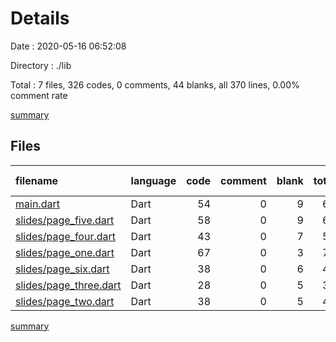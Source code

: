 # Details

Date : 2020-05-16 06:52:08

Directory : ./lib

Total : 7 files,  326 codes, 0 comments, 44 blanks, all 370 lines, 0.00% comment rate

[summary](results.md)

## Files
| filename | language | code | comment | blank | total | comment rate |
| :--- | :--- | ---: | ---: | ---: | ---: | ---: |
| [main.dart](../lib/main.dart) | Dart | 54 | 0 | 9 | 63 | 0.00% |
| [slides/page_five.dart](../lib/slides/page_five.dart) | Dart | 58 | 0 | 9 | 67 | 0.00% |
| [slides/page_four.dart](../lib/slides/page_four.dart) | Dart | 43 | 0 | 7 | 50 | 0.00% |
| [slides/page_one.dart](../lib/slides/page_one.dart) | Dart | 67 | 0 | 3 | 70 | 0.00% |
| [slides/page_six.dart](../lib/slides/page_six.dart) | Dart | 38 | 0 | 6 | 44 | 0.00% |
| [slides/page_three.dart](../lib/slides/page_three.dart) | Dart | 28 | 0 | 5 | 33 | 0.00% |
| [slides/page_two.dart](../lib/slides/page_two.dart) | Dart | 38 | 0 | 5 | 43 | 0.00% |

[summary](results.md)